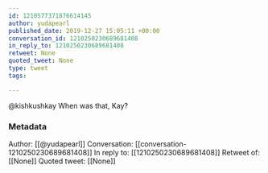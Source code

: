 ```yaml
---
id: 1210577371876614145
author: yudapearl
published_date: 2019-12-27 15:05:11 +00:00
conversation_id: 1210250230689681408
in_reply_to: 1210250230689681408
retweet: None
quoted_tweet: None
type: tweet
tags:

---
```


@kishkushkay When was that, Kay?

### Metadata

Author: [[@yudapearl]]
Conversation: [[conversation-1210250230689681408]]
In reply to: [[1210250230689681408]]
Retweet of: [[None]]
Quoted tweet: [[None]]
